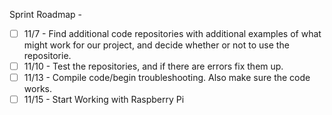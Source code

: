 Sprint Roadmap - 
- [ ] 11/7 - Find additional code repositories with additional examples of what might work for our project, and decide whether or not to use the repositorie. 
- [ ] 11/10 - Test the repositories, and if there are errors fix them up. 
- [ ] 11/13 - Compile code/begin troubleshooting. Also make sure the code works. 
- [ ] 11/15 - Start Working with Raspberry Pi
